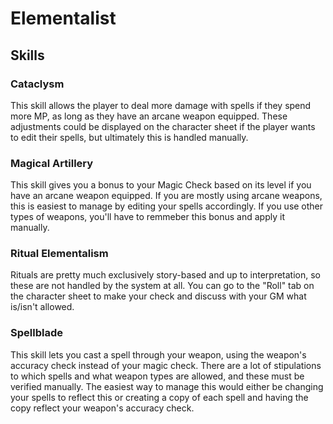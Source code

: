 # Elementalist

## Skills

### Cataclysm

This skill allows the player to deal more damage with spells if they spend more MP, as long as they have an arcane weapon equipped. These adjustments could be displayed on the character sheet if the player wants to edit their spells, but ultimately this is handled manually.

### Magical Artillery

This skill gives you a bonus to your Magic Check based on its level if you have an arcane weapon equipped. If you are mostly using arcane weapons, this is easiest to manage by editing your spells accordingly. If you use other types of weapons, you'll have to remmeber this bonus and apply it manually.

### Ritual Elementalism

Rituals are pretty much exclusively story-based and up to interpretation, so these are not handled by the system at all. You can go to the "Roll" tab on the character sheet to make your check and discuss with your GM what is/isn't allowed.

### Spellblade

This skill lets you cast a spell through your weapon, using the weapon's accuracy check instead of your magic check. There are a lot of stipulations to which spells and what weapon types are allowed, and these must be verified manually. The easiest way to manage this would either be changing your spells to reflect this or creating a copy of each spell and having the copy reflect your weapon's accuracy check.
